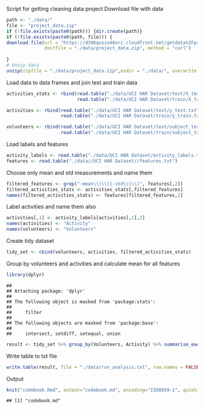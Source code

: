 Script for getting cleaning data project
Download file with data

```r
path <- "./data/"
file <- "project_data.zip"
if (!file.exists(paste0(path))) {dir.create(path)}
if (!file.exists(paste0(path, file))) {
download.file(url = "https://d396qusza40orc.cloudfront.net/getdata%2Fprojectfiles%2FUCI%20HAR%20Dataset.zip", 
              destfile = "./data/project_data.zip", method = "curl")           
  
}
# Unzip data
unzip(zipfile = "./data/project_data.zip",exdir = "./data/", overwrite = TRUE)
```
Load data to data frames and join test and train data

```r
activities_stats <- rbind(read.table("./data/UCI HAR Dataset/test/X_test.txt"),
                          read.table("./data/UCI HAR Dataset/train/X_train.txt"))

activities <- rbind(read.table("./data/UCI HAR Dataset/test/y_test.txt"),
                    read.table("./data/UCI HAR Dataset/train/y_train.txt"))

volunteers <- rbind(read.table("./data/UCI HAR Dataset/test/subject_test.txt"),
                    read.table("./data/UCI HAR Dataset/train/subject_train.txt"))
```
Load labels and features

```r
activity_labels <- read.table("./data/UCI HAR Dataset/activity_labels.txt")
features <- read.table("./data//UCI HAR Dataset//features.txt")
```

Choose only mean and std measurements and name them

```r
filtered_features <- grep("-mean\\(\\)|-std\\(\\)", features[,2])
filtered_activities_stats <- activities_stats[,filtered_features]
names(filtered_activities_stats) <- features[filtered_features,2]
```
Label activities and name them also

```r
activities[,1] <- activity_labels[activities[,1],2]
names(activities) <- "Activity"
names(volunteers) <- "Volunteers"
```
Create tidy dataset

```r
tidy_set <- cbind(volunteers, activities, filtered_activities_stats)
```
Group by volunteers and activities and calculate mean for all features

```r
library(dplyr)
```

```
## 
## Attaching package: 'dplyr'
## 
## The following object is masked from 'package:stats':
## 
##     filter
## 
## The following objects are masked from 'package:base':
## 
##     intersect, setdiff, setequal, union
```

```r
result <- tidy_set %>% group_by(Volunteers, Activity) %>% summarise_each(funs(mean))
```
Write table to txt file

```r
write.table(result, file = "./data/run_analysis.txt", row.names = FALSE)
```
Output 

```r
knit("codebook.Rmd", output="codebook.md", encoding="ISO8859-1", quiet=TRUE)
```

```
## [1] "codebook.md"
```
